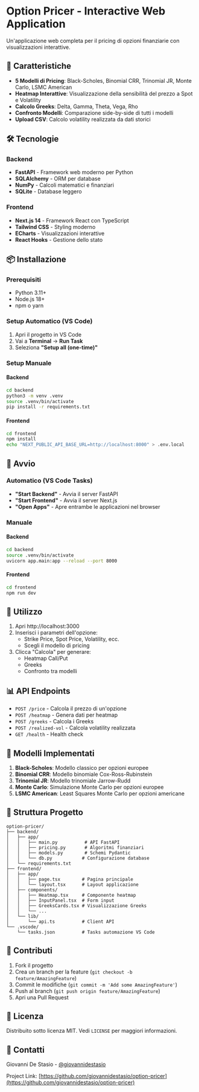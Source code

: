 # Option Pricer - Interactive Web Application

Un'applicazione web completa per il pricing di opzioni finanziarie con visualizzazioni interattive.

## 🚀 Caratteristiche

- **5 Modelli di Pricing**: Black-Scholes, Binomial CRR, Trinomial JR, Monte Carlo, LSMC American
- **Heatmap Interattive**: Visualizzazione della sensibilità del prezzo a Spot e Volatility
- **Calcolo Greeks**: Delta, Gamma, Theta, Vega, Rho
- **Confronto Modelli**: Comparazione side-by-side di tutti i modelli
- **Upload CSV**: Calcolo volatility realizzata da dati storici

## 🛠️ Tecnologie

### Backend
- **FastAPI** - Framework web moderno per Python
- **SQLAlchemy** - ORM per database
- **NumPy** - Calcoli matematici e finanziari
- **SQLite** - Database leggero

### Frontend
- **Next.js 14** - Framework React con TypeScript
- **Tailwind CSS** - Styling moderno
- **ECharts** - Visualizzazioni interattive
- **React Hooks** - Gestione dello stato

## 📦 Installazione

### Prerequisiti
- Python 3.11+
- Node.js 18+
- npm o yarn

### Setup Automatico (VS Code)
1. Apri il progetto in VS Code
2. Vai a **Terminal** → **Run Task**
3. Seleziona **"Setup all (one-time)"**

### Setup Manuale

#### Backend
```bash
cd backend
python3 -m venv .venv
source .venv/bin/activate
pip install -r requirements.txt
```

#### Frontend
```bash
cd frontend
npm install
echo "NEXT_PUBLIC_API_BASE_URL=http://localhost:8000" > .env.local
```

## 🚀 Avvio

### Automatico (VS Code Tasks)
- **"Start Backend"** - Avvia il server FastAPI
- **"Start Frontend"** - Avvia il server Next.js
- **"Open Apps"** - Apre entrambe le applicazioni nel browser

### Manuale

#### Backend
```bash
cd backend
source .venv/bin/activate
uvicorn app.main:app --reload --port 8000
```

#### Frontend
```bash
cd frontend
npm run dev
```

## 📱 Utilizzo

1. Apri http://localhost:3000
2. Inserisci i parametri dell'opzione:
   - Strike Price, Spot Price, Volatility, ecc.
   - Scegli il modello di pricing
3. Clicca "Calcola" per generare:
   - Heatmap Call/Put
   - Greeks
   - Confronto tra modelli

## 📊 API Endpoints

- `POST /price` - Calcola il prezzo di un'opzione
- `POST /heatmap` - Genera dati per heatmap
- `POST /greeks` - Calcola i Greeks
- `POST /realized-vol` - Calcola volatility realizzata
- `GET /health` - Health check

## 🧮 Modelli Implementati

1. **Black-Scholes**: Modello classico per opzioni europee
2. **Binomial CRR**: Modello binomiale Cox-Ross-Rubinstein
3. **Trinomial JR**: Modello trinomiale Jarrow-Rudd
4. **Monte Carlo**: Simulazione Monte Carlo per opzioni europee
5. **LSMC American**: Least Squares Monte Carlo per opzioni americane

## 📁 Struttura Progetto

```
option-pricer/
├── backend/
│   ├── app/
│   │   ├── main.py          # API FastAPI
│   │   ├── pricing.py       # Algoritmi finanziari
│   │   ├── models.py        # Schemi Pydantic
│   │   └── db.py           # Configurazione database
│   └── requirements.txt
├── frontend/
│   ├── app/
│   │   ├── page.tsx        # Pagina principale
│   │   └── layout.tsx      # Layout applicazione
│   ├── components/
│   │   ├── Heatmap.tsx     # Componente heatmap
│   │   ├── InputPanel.tsx  # Form input
│   │   ├── GreeksCards.tsx # Visualizzazione Greeks
│   │   └── ...
│   └── lib/
│       └── api.ts          # Client API
└── .vscode/
    └── tasks.json          # Tasks automazione VS Code
```

## 🤝 Contributi

1. Fork il progetto
2. Crea un branch per la feature (`git checkout -b feature/AmazingFeature`)
3. Commit le modifiche (`git commit -m 'Add some AmazingFeature'`)
4. Push al branch (`git push origin feature/AmazingFeature`)
5. Apri una Pull Request

## 📄 Licenza

Distribuito sotto licenza MIT. Vedi `LICENSE` per maggiori informazioni.

## 📧 Contatti

Giovanni De Stasio - [@giovannidestasio](https://github.com/giovannidestasio)

Project Link: [https://github.com/giovannidestasio/option-pricer](https://github.com/giovannidestasio/option-pricer)